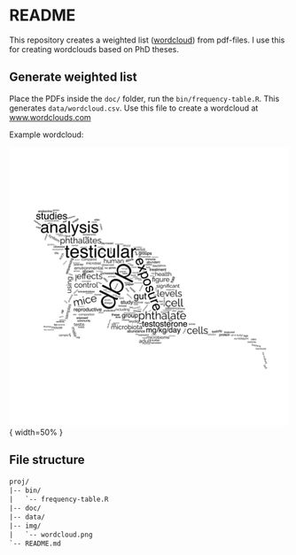 # README

This repository creates a weighted list ([wordcloud](https://en.wikipedia.org/wiki/Tag_cloud)) from pdf-files. I use this for creating wordclouds based on PhD theses.

## Generate weighted list

Place the PDFs inside the `doc/` folder, run the `bin/frequency-table.R`. This generates `data/wordcloud.csv`. Use this file to create a wordcloud at www.wordclouds.com

Example wordcloud:

![DBP-mouse](img/wordcloud.png){ width=50% }

## File structure

```
proj/
|-- bin/
|   `-- frequency-table.R
|-- doc/
|-- data/
|-- img/
|   `-- wordcloud.png
`-- README.md
```

<!--

Homepage where a word frequency table is imported and a cloud is made based on a shape. plus much more https://www.wordclouds.com/

# references
+ https://cran.r-project.org/web/packages/ggwordcloud/vignettes/ggwordcloud.html
+ https://towardsdatascience.com/create-a-word-cloud-with-r-bde3e7422e8a
+ https://www.geeksforgeeks.org/generating-word-cloud-in-r-programming/
+ [pdf_to_text](https://data.library.virginia.edu/reading-pdf-files-into-r-for-text-mining/)
+ [pdf_to_text2](https://stackoverflow.com/questions/21445659/use-r-to-convert-pdf-files-to-text-files-for-text-mining)
+ [pdf_to_test3](https://www.r-bloggers.com/2021/06/extract-text-from-pdf-in-r-and-word-detection/)
+ [change_background_shape](https://cran.r-project.org/web/packages/wordcloud2/vignettes/wordcloud.html#lettercloud-function)

-->